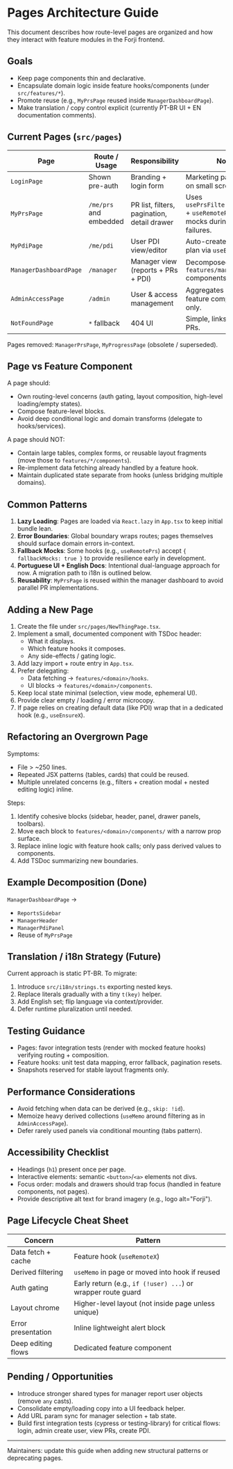 # Pages Architecture Guide

This document describes how route-level pages are organized and how they interact with feature modules in the Forji frontend.

## Goals

- Keep page components thin and declarative.
- Encapsulate domain logic inside feature hooks/components (under `src/features/*`).
- Promote reuse (e.g., `MyPrsPage` reused inside `ManagerDashboardPage`).
- Make translation / copy control explicit (currently PT-BR UI + EN documentation comments).

## Current Pages (`src/pages`)

| Page                   | Route / Usage          | Responsibility                              | Notes                                                                                      |
| ---------------------- | ---------------------- | ------------------------------------------- | ------------------------------------------------------------------------------------------ |
| `LoginPage`            | Shown pre-auth         | Branding + login form                       | Marketing panel hidden on small screens.                                                   |
| `MyPrsPage`            | `/me/prs` and embedded | PR list, filters, pagination, detail drawer | Uses `usePrsFiltersPagination` + `useRemotePrs`. Fallback mocks during early API failures. |
| `MyPdiPage`            | `/me/pdi`              | User PDI view/editor                        | Auto-creates empty plan via `useEnsurePdi`.                                                |
| `ManagerDashboardPage` | `/manager`             | Manager view (reports + PRs + PDI)          | Decomposed into `features/manager` components.                                             |
| `AdminAccessPage`      | `/admin`               | User & access management                    | Aggregates admin feature components only.                                                  |
| `NotFoundPage`         | `*` fallback           | 404 UI                                      | Simple, links back to PRs.                                                                 |

Pages removed: `ManagerPrsPage`, `MyProgressPage` (obsolete / superseded).

## Page vs Feature Component

A page should:

- Own routing-level concerns (auth gating, layout composition, high-level loading/empty states).
- Compose feature-level blocks.
- Avoid deep conditional logic and domain transforms (delegate to hooks/services).

A page should NOT:

- Contain large tables, complex forms, or reusable layout fragments (move those to `features/*/components`).
- Re-implement data fetching already handled by a feature hook.
- Maintain duplicated state separate from hooks (unless bridging multiple domains).

## Common Patterns

1. **Lazy Loading**: Pages are loaded via `React.lazy` in `App.tsx` to keep initial bundle lean.
2. **Error Boundaries**: Global boundary wraps routes; pages themselves should surface domain errors in-context.
3. **Fallback Mocks**: Some hooks (e.g., `useRemotePrs`) accept `{ fallbackMocks: true }` to provide resilience early in development.
4. **Portuguese UI + English Docs**: Intentional dual-language approach for now. A migration path to i18n is outlined below.
5. **Reusability**: `MyPrsPage` is reused within the manager dashboard to avoid parallel PR implementations.

## Adding a New Page

1. Create the file under `src/pages/NewThingPage.tsx`.
2. Implement a small, documented component with TSDoc header:
   - What it displays.
   - Which feature hooks it composes.
   - Any side-effects / gating logic.
3. Add lazy import + route entry in `App.tsx`.
4. Prefer delegating:
   - Data fetching -> `features/<domain>/hooks`.
   - UI blocks -> `features/<domain>/components`.
5. Keep local state minimal (selection, view mode, ephemeral UI).
6. Provide clear empty / loading / error microcopy.
7. If page relies on creating default data (like PDI) wrap that in a dedicated hook (e.g., `useEnsureX`).

## Refactoring an Overgrown Page

Symptoms:

- File > ~250 lines.
- Repeated JSX patterns (tables, cards) that could be reused.
- Multiple unrelated concerns (e.g., filters + creation modal + nested editing logic) inline.

Steps:

1. Identify cohesive blocks (sidebar, header, panel, drawer panels, toolbars).
2. Move each block to `features/<domain>/components/` with a narrow prop surface.
3. Replace inline logic with feature hook calls; only pass derived values to components.
4. Add TSDoc summarizing new boundaries.

## Example Decomposition (Done)

`ManagerDashboardPage` →

- `ReportsSidebar`
- `ManagerHeader`
- `ManagerPdiPanel`
- Reuse of `MyPrsPage`

## Translation / i18n Strategy (Future)

Current approach is static PT-BR. To migrate:

1. Introduce `src/i18n/strings.ts` exporting nested keys.
2. Replace literals gradually with a tiny `t(key)` helper.
3. Add English set; flip language via context/provider.
4. Defer runtime pluralization until needed.

## Testing Guidance

- Pages: favor integration tests (render with mocked feature hooks) verifying routing + composition.
- Feature hooks: unit test data mapping, error fallback, pagination resets.
- Snapshots reserved for stable layout fragments only.

## Performance Considerations

- Avoid fetching when data can be derived (e.g., `skip: !id`).
- Memoize heavy derived collections (`useMemo` around filtering as in `AdminAccessPage`).
- Defer rarely used panels via conditional mounting (tabs pattern).

## Accessibility Checklist

- Headings (`h1`) present once per page.
- Interactive elements: semantic `<button>`/`<a>` elements not divs.
- Focus order: modals and drawers should trap focus (handled in feature components, not pages).
- Provide descriptive alt text for brand imagery (e.g., logo alt="Forji").

## Page Lifecycle Cheat Sheet

| Concern            | Pattern                                                      |
| ------------------ | ------------------------------------------------------------ |
| Data fetch + cache | Feature hook (`useRemoteX`)                                  |
| Derived filtering  | `useMemo` in page or moved into hook if reused               |
| Auth gating        | Early return (e.g., `if (!user) ...`) or wrapper route guard |
| Layout chrome      | Higher-level layout (not inside page unless unique)          |
| Error presentation | Inline lightweight alert block                               |
| Deep editing flows | Dedicated feature component                                  |

## Pending / Opportunities

- Introduce stronger shared types for manager report user objects (remove `any` casts).
- Consolidate empty/loading copy into a UI feedback helper.
- Add URL param sync for manager selection + tab state.
- Build first integration tests (cypress or testing-library) for critical flows: login, admin create user, view PRs, create PDI.

---

Maintainers: update this guide when adding new structural patterns or deprecating pages.
